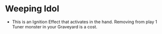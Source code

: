 # Weeping Idol

*   This is an Ignition Effect that activates in the hand. Removing from play 1 Tuner monster in your Graveyard is a cost.
